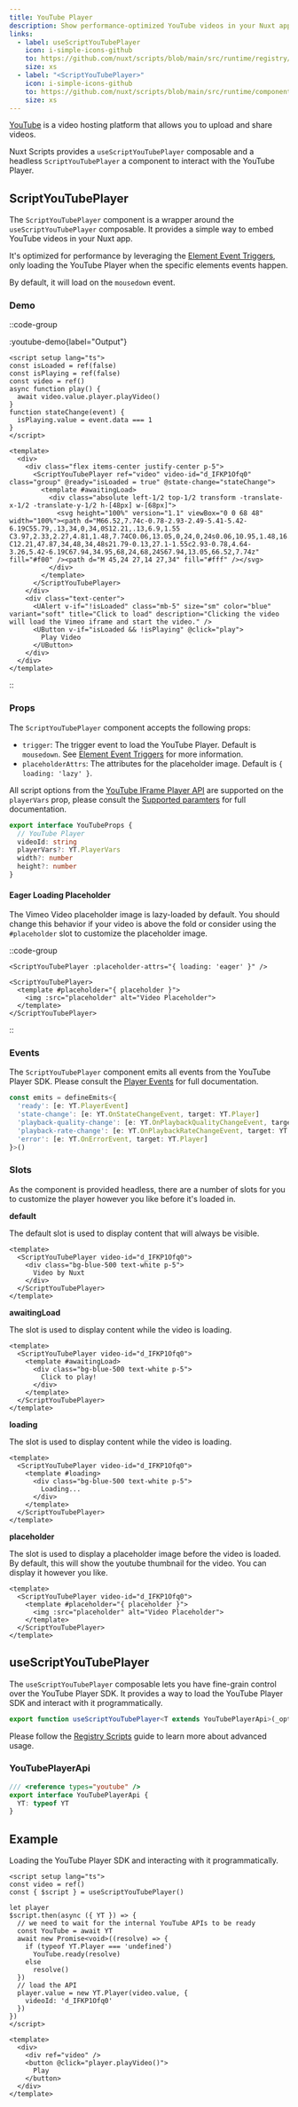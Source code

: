 ```yaml
---
title: YouTube Player
description: Show performance-optimized YouTube videos in your Nuxt app.
links:
  - label: useScriptYouTubePlayer
    icon: i-simple-icons-github
    to: https://github.com/nuxt/scripts/blob/main/src/runtime/registry/youtube-player.ts
    size: xs
  - label: "<ScriptYouTubePlayer>"
    icon: i-simple-icons-github
    to: https://github.com/nuxt/scripts/blob/main/src/runtime/components/ScriptYouTubePlayer.vue
    size: xs
---
```


[YouTube](https://youtube.com/) is a video hosting platform that allows you to upload and share videos.

Nuxt Scripts provides a `useScriptYouTubePlayer` composable and a headless `ScriptYouTubePlayer` a component to interact with the YouTube Player.

## ScriptYouTubePlayer

The `ScriptYouTubePlayer` component is a wrapper around the `useScriptYouTubePlayer` composable. It provides a simple way to embed YouTube videos in your Nuxt app.

It's optimized for performance by leveraging the [Element Event Triggers](/docs/guides/script-triggers#element-event-triggers), only loading the YouTube Player when the specific elements events happen.

By default, it will load on the `mousedown` event.

### Demo

::code-group

:youtube-demo{label="Output"}

```vue [Input]
<script setup lang="ts">
const isLoaded = ref(false)
const isPlaying = ref(false)
const video = ref()
async function play() {
  await video.value.player.playVideo()
}
function stateChange(event) {
  isPlaying.value = event.data === 1
}
</script>

<template>
  <div>
    <div class="flex items-center justify-center p-5">
      <ScriptYouTubePlayer ref="video" video-id="d_IFKP1Ofq0" class="group" @ready="isLoaded = true" @state-change="stateChange">
        <template #awaitingLoad>
          <div class="absolute left-1/2 top-1/2 transform -translate-x-1/2 -translate-y-1/2 h-[48px] w-[68px]">
            <svg height="100%" version="1.1" viewBox="0 0 68 48" width="100%"><path d="M66.52,7.74c-0.78-2.93-2.49-5.41-5.42-6.19C55.79,.13,34,0,34,0S12.21,.13,6.9,1.55 C3.97,2.33,2.27,4.81,1.48,7.74C0.06,13.05,0,24,0,24s0.06,10.95,1.48,16.26c0.78,2.93,2.49,5.41,5.42,6.19 C12.21,47.87,34,48,34,48s21.79-0.13,27.1-1.55c2.93-0.78,4.64-3.26,5.42-6.19C67.94,34.95,68,24,68,24S67.94,13.05,66.52,7.74z" fill="#f00" /><path d="M 45,24 27,14 27,34" fill="#fff" /></svg>
          </div>
        </template>
      </ScriptYouTubePlayer>
    </div>
    <div class="text-center">
      <UAlert v-if="!isLoaded" class="mb-5" size="sm" color="blue" variant="soft" title="Click to load" description="Clicking the video will load the Vimeo iframe and start the video." />
      <UButton v-if="isLoaded && !isPlaying" @click="play">
        Play Video
      </UButton>
    </div>
  </div>
</template>
```

::

### Props

The `ScriptYouTubePlayer` component accepts the following props:

- `trigger`: The trigger event to load the YouTube Player. Default is `mousedown`. See [Element Event Triggers](/docs/guides/script-triggers#element-event-triggers) for more information.
- `placeholderAttrs`: The attributes for the placeholder image. Default is `{ loading: 'lazy' }`.

All script options from the [YouTube IFrame Player API](https://developers.google.com/youtube/iframe_api_reference) are supported on the `playerVars` prop, please consult the [Supported paramters](https://developers.google.com/youtube/player_parameters#Parameters) for full documentation.

```ts
export interface YouTubeProps {
  // YouTube Player
  videoId: string
  playerVars?: YT.PlayerVars
  width?: number
  height?: number
}
```

#### Eager Loading Placeholder

The Vimeo Video placeholder image is lazy-loaded by default. You should change this behavior if your video is above the fold
or consider using the `#placeholder` slot to customize the placeholder image.

::code-group

```vue [Placeholder Attrs]
<ScriptYouTubePlayer :placeholder-attrs="{ loading: 'eager' }" />
```

```vue [Placeholder Slot]
<ScriptYouTubePlayer>
  <template #placeholder="{ placeholder }">
    <img :src="placeholder" alt="Video Placeholder">
  </template>
</ScriptYouTubePlayer>
```

::

### Events

The `ScriptYouTubePlayer` component emits all events from the YouTube Player SDK. Please consult the [Player Events](https://developers.google.com/youtube/iframe_api_reference#Events) for full documentation.

```ts
const emits = defineEmits<{
  'ready': [e: YT.PlayerEvent]
  'state-change': [e: YT.OnStateChangeEvent, target: YT.Player]
  'playback-quality-change': [e: YT.OnPlaybackQualityChangeEvent, target: YT.Player]
  'playback-rate-change': [e: YT.OnPlaybackRateChangeEvent, target: YT.Player]
  'error': [e: YT.OnErrorEvent, target: YT.Player]
}>()
```

### Slots

As the component is provided headless, there are a number of slots for you to customize the player however you like before it's loaded in.

**default**

The default slot is used to display content that will always be visible.

```vue
<template>
  <ScriptYouTubePlayer video-id="d_IFKP1Ofq0">
    <div class="bg-blue-500 text-white p-5">
      Video by Nuxt
    </div>
  </ScriptYouTubePlayer>
</template>
```

**awaitingLoad**

The slot is used to display content while the video is loading.

```vue
<template>
  <ScriptYouTubePlayer video-id="d_IFKP1Ofq0">
    <template #awaitingLoad>
      <div class="bg-blue-500 text-white p-5">
        Click to play!
      </div>
    </template>
  </ScriptYouTubePlayer>
</template>
```

**loading**

The slot is used to display content while the video is loading.

```vue
<template>
  <ScriptYouTubePlayer video-id="d_IFKP1Ofq0">
    <template #loading>
      <div class="bg-blue-500 text-white p-5">
        Loading...
      </div>
    </template>
  </ScriptYouTubePlayer>
</template>
```

**placeholder**

The slot is used to display a placeholder image before the video is loaded. By default, this will show the
youtube thumbnail for the video. You can display it however you like.

```vue
<template>
  <ScriptYouTubePlayer video-id="d_IFKP1Ofq0">
    <template #placeholder="{ placeholder }">
      <img :src="placeholder" alt="Video Placeholder">
    </template>
  </ScriptYouTubePlayer>
</template>
```

## useScriptYouTubePlayer

The `useScriptYouTubePlayer` composable lets you have fine-grain control over the YouTube Player SDK. It provides a way to load the YouTube Player SDK and interact with it programmatically.

```ts
export function useScriptYouTubePlayer<T extends YouTubePlayerApi>(_options?: YouTubePlayerInput) {}
```

Please follow the [Registry Scripts](/docs/guides/registry-scripts) guide to learn more about advanced usage.

### YouTubePlayerApi

```ts
/// <reference types="youtube" />
export interface YouTubePlayerApi {
  YT: typeof YT
}
```

## Example

Loading the YouTube Player SDK and interacting with it programmatically.

```vue
<script setup lang="ts">
const video = ref()
const { $script } = useScriptYouTubePlayer()

let player
$script.then(async ({ YT }) => {
  // we need to wait for the internal YouTube APIs to be ready
  const YouTube = await YT
  await new Promise<void>((resolve) => {
    if (typeof YT.Player === 'undefined')
      YouTube.ready(resolve)
    else
      resolve()
  })
  // load the API
  player.value = new YT.Player(video.value, {
    videoId: 'd_IFKP1Ofq0'
  })
})
</script>

<template>
  <div>
    <div ref="video" />
    <button @click="player.playVideo()">
      Play
    </button>
  </div>
</template>
```
